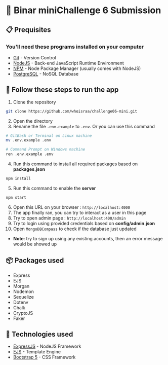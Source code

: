 # 🌾 Binar miniChallenge 6 Submission 

## 📋 Prequisites
### You'll need these programs installed on your computer
- [Git](https://git-scm.com/downloads) - Version Control
- [NodeJS](https://nodejs.org/en/download/) - Back-end JavaScript Runtime Environment
- [NPM](https://www.npmjs.com/) - Node Package Manager (usually comes with NodeJS)
- [PostgreSQL](https://www.postgresql.org/download/) - NoSQL Database

## 🚀 Follow these steps to run the app 

1. Clone the repository 
```bash
git clone https://github.com/whoisraa/challenge06-mini.git
```
2. Open the directory
3. Rename the file `.env.example` to `.env`. Or you can use this command
```bash
# GitBash or Terminal on Linux machine
mv .env.example .env

# Command Prompt on Windows machine
ren .env.example .env
```
4. Run this command to install all required packages based on **packages.json**
```bash
npm install 
```
5. Run this command to enable the **server**
```bash
npm start
```
6. Open this URL on your browser : `http://localhost:4000`
7. The app finally ran, you can try to interact as a user in this page
8. Try to open admin page : `http://localhost:400/admin`
8. Try to login using provided credentials based on **config/admin.json**
9. Open `MongoDBCompass` to check if the database just updated
* **Note**: try to sign up using any existing accounts, then an error message would be showed up

## 📦 Packages used 

- Express
- EJS 
- Morgan 
- Nodemon
- Sequelize
- Dotenv
- Chalk
- CryptoJS
- Faker

## 🌌 Technologies used 

- [ExpressJS](https://expressjs.com) - NodeJS Framework
- [EJS](https://ejs.co/) - Template Engine
- [Bootstrap 5](https://getbootstrap.com/docs/5.1/getting-started/introduction/) - CSS Framework

